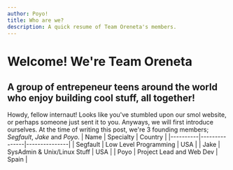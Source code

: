 ```yaml
---
author: Poyo!
title: Who are we?
description: A quick resume of Team Oreneta's members.
---
```


# Welcome! We're Team Oreneta
## A group of entrepeneur teens around the world who enjoy building cool stuff, all together! 

Howdy, fellow internaut! Looks like you've stumbled upon our smol website, or perhaps someone just sent it to you.
Anyways, we will first introduce ourselves. At the time of writing this post, we're 3 founding members; *Segfault*, *Jake* and *Poyo*. 
| Name     | Specialty     | Country       |
|----------|---------------|---------------|
| Segfault | Low Level Programming     | USA           |
| Jake     | SysAdmin & Unix/Linux Stuff      |    USA        |
| Poyo     | Project Lead and Web Dev | Spain         |